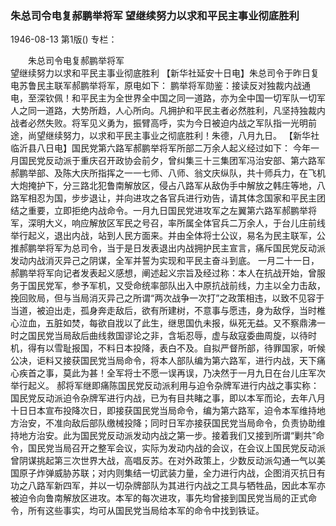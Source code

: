 ### 朱总司令电复郝鹏举将军  望继续努力以求和平民主事业彻底胜利

1946-08-13
第1版()
专栏：

　　朱总司令电复郝鹏举将军            
    望继续努力以求和平民主事业彻底胜利
    【新华社延安十日电】朱总司令于昨日复电苏鲁民主联军郝鹏举将军，原电如下：
    鹏举将军勋鉴：接读反对独裁内战通电，至深钦佩！和平民主为全世界全中国之同一道路，亦为全中国一切军队一切军人之同一道路，大势所趋，人心所向。凡拥护和平民主者必然胜利，凡坚持独裁内战者必然失败。将军见义勇为，振臂高呼，实为今日被迫内战之军队指一光明前途，尚望继续努力，以求和平民主事业之彻底胜利！朱德，八月九日。
    【新华社临沂县八日电】国民党第六路军郝鹏举将军所部二万余人起义经过如下：
    今年一月国民党反动派于重庆召开政协会前夕，曾纠集三十三集团军冯治安部、第六路军郝鹏举部、及陈大庆所指挥之一一七师、八师、翁文庆纵队，共十师兵力，在飞机大炮掩护下，分三路北犯鲁南解放区，侵占八路军从敌伪手中解放之韩庄等地，八路军相忍为国，步步退让，并向进攻之各官兵进行劝告，请其体念国家和平民主团结之重要，立即拒绝内战命令。一月九日国民党进攻军之左翼第六路军郝鹏举将军，深明大义，响应解放区军民之号召，率所属全体官兵二万余人，于台儿庄前线举行起义，退出内战，站到人民方面来。并由全体将士公议，易名为民主联军，公推郝鹏举将军为总司令，当于是日发表退出内战拥护民主宣言，痛斥国民党反动派发动内战消灭异己之阴谋，全军并誓为实现和平民主奋斗到底。
    一月二十一日，郝鹏举将军向记者发表起义感想，阐述起义宗旨及经过称：本人在抗战开始，曾服务于国民党军，参予军机，又受命统率部队出入中原抗战前线，力主以全力击敌，挽回败局，但与当局消灭异己之所谓“两次战争一次打”之政策相违，以致不见容于当道，被迫出走，孤身奔走敌后，欲有所建树，不意事与愿违，身为敌俘，当时椎心泣血，五脏如焚，每欲自戕以了此生，继思国仇未报，纵死无益。又不察鼎沸一时之国民党当局敌后曲线救国谬论之非，含垢忍辱，虚与敌寇委曲周旋，以待时机，得有以雪耻报国，不料日本投降，表白不及。自拟严督所部，待罪国家，听候公决，讵料又接获国民党当局命令，将本人部队编为第六路军，进行内战，天下痛心疾首之事，莫此为甚！全军将士不愿一误再误，乃决然于一月九日在台儿庄军次举行起义。
    郝将军继即痛陈国民党反动派利用与迫令杂牌军进行内战之事实称：国民党反动派迫令杂牌军进行内战，已为有目共睹之事，即以本军而论，去年八月十日日本宣布投降次日，即接获国民党当局命令，编为第六路军，迫令本军维持地方治安，不准向敌后部队缴械投降；同时日军亦接获国民党当局命令，负责协助维持地方治安。此为国民党反动派发动内战之第一步。接着我们又接到所谓“剿共”命令，国民党当局召开之整军会议，实际为发动内战的会议，在会议上国民党反动派曾阴谋挑起第三次世界大战，高唱反苏。在对外政策上，少数反动派勾通一气以美国原子炸弹威胁苏联；对内则集结一切武装力量，全力进行内战，企图消灭抗日有功之八路军新四军，并以一切杂牌部队为其进行内战之工具与牺牲品，因此本军亦被迫令向鲁南解放区进攻。本军的每次进攻，事先均曾接到国民党当局的正式命令，所有这些事实，均可从国民党当局给本军的命令中找到铁证。
